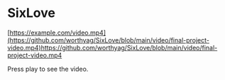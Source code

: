 # SixLove

[https://example.com/video.mp4](https://github.com/worthyag/SixLove/blob/main/video/final-project-video.mp4)https://github.com/worthyag/SixLove/blob/main/video/final-project-video.mp4

Press play to see the video.
